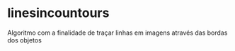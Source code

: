 # linesincountours
Algoritmo com a finalidade de traçar linhas em imagens através das bordas dos objetos
